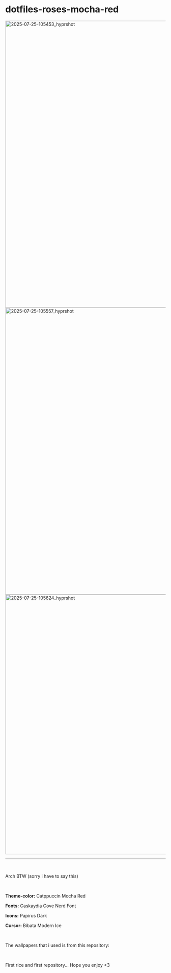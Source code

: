 # dotfiles-roses-mocha-red

<img width="1600" height="900" alt="2025-07-25-105453_hyprshot" src="https://github.com/user-attachments/assets/d4d08588-c5b1-439b-9f95-d35b7a4b68ee" />
<img width="1600" height="900" alt="2025-07-25-105557_hyprshot" src="https://github.com/user-attachments/assets/9d7a4cc8-282e-4045-ac07-8fc6e327386d" />
<img width="1564" height="815" alt="2025-07-25-105624_hyprshot" src="https://github.com/user-attachments/assets/a2a43688-26e7-4105-8cee-b91831fb6267" />

<hr>

<br>

<p>Arch BTW (sorry i have to say this)</p>

<br>

<p><b>Theme-color:</b> Catppuccin Mocha Red</p>
<p><b>Fonts:</b> Caskaydia Cove Nerd Font</p>
<p><b>Icons:</b> Papirus Dark</p>
<p><b>Cursor:</b> Bibata Modern Ice</p>

<br>

<p>The wallpapers that i used is from this repository: <a href"https://github.com/orangci/walls-catppuccin-mocha"></p>

<br>

<p>First rice and first repository... Hope you enjoy <3</p>
